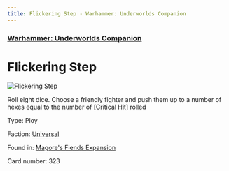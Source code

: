 ```yaml
---
title: Flickering Step - Warhammer: Underworlds Companion
---
```


### [Warhammer: Underworlds Companion](https://guidokessels.github.io/wh-underworlds)

  

# Flickering Step

![Flickering Step](https://warhammerunderworlds.com/wp-content/uploads/sites/6/2018/03/323_ENG.png)

Roll eight dice. Choose a friendly fighter and push them up to a number of hexes equal to the number of [Critical Hit] rolled

Type: Ploy

Faction: [Universal](https://guidokessels.github.io/wh-underworlds/factions/universal)

Found in: [Magore's Fiends Expansion](https://guidokessels.github.io/wh-underworlds/locations/magores-fiends-expansion)

Card number: 323
